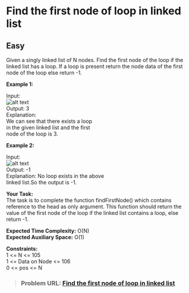 # **Find the first node of loop in linked list**

## **Easy**

Given a singly linked list of N nodes. Find the first node of the loop if the linked list has a loop. If a loop is present return the node data of the first node of the loop else return -1.

**Example 1:**


Input:  
![alt text](https://media.geeksforgeeks.org/wp-content/uploads/20211123204900/lloop-300x105.jpg)  
Output: 3  
Explanation:  
We can see that there exists a loop   
in the given linked list and the first  
node of the loop is 3.


**Example 2:**


Input:  
![alt text](https://media.geeksforgeeks.org/wp-content/uploads/20211123223611/lloop2-300x87.jpg)    
Output: -1  
Explanation: No loop exists in the above  
linked list.So the output is -1.

  
**Your Task:**   
The task is to complete the function findFirstNode() which contains reference to the head as only argument. This function should return the value of the first node of the loop if the linked list contains a loop, else return -1.

**Expected Time Complexity:** O(N)   
**Expected Auxiliary Space:** O(1)

  
**Constraints:**    
1 <= N <= 105  
1 <= Data on Node <= 106   
0 <= pos <= N

> ### **Problem URL: [Find the first node of loop in linked list](https://practice.geeksforgeeks.org/problems/44bb5287b98797782162ffe3d2201621f6343a4b/1)**
